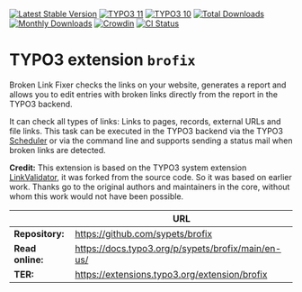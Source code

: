 [![Latest Stable Version](https://poser.pugx.org/sypets/brofix/v/stable.svg)](https://extensions.typo3.org/extension/brofix/)
[![TYPO3 11](https://img.shields.io/badge/TYPO3-11-orange.svg)](https://get.typo3.org/version/11)
[![TYPO3 10](https://img.shields.io/badge/TYPO3-10-orange.svg)](https://get.typo3.org/version/10)
[![Total Downloads](https://poser.pugx.org/sypets/brofix/d/total.svg)](https://packagist.org/packages/sypets/brofix)
[![Monthly Downloads](https://poser.pugx.org/sypets/brofix/d/monthly)](https://packagist.org/packages/sypets/brofix)
[![Crowdin](https://badges.crowdin.net/typo3-extension-brofix/localized.svg)](https://crowdin.com/project/typo3-extension-brofix)
[![CI Status](https://github.com/sypets/brofix/workflows/CI/badge.svg)](https://github.com/sypets/brofix/actions)

# TYPO3 extension `brofix`

Broken Link Fixer checks the links on your website, generates a report
and allows you to edit entries with broken links directly from the report
in the TYPO3 backend.

It can check all types of links: Links to pages, records, external URLs
and file links. This task can be executed in the TYPO3 backend via the
TYPO3 [Scheduler](https://docs.typo3.org/c/typo3/cms-scheduler/main/en-us/)
or via the command line and supports sending a status mail when broken
links are detected.

**Credit:** This extension is based on the TYPO3 system extension
[LinkValidator](https://docs.typo3.org/c/typo3/cms-linkvalidator/main/en-us),
it was forked from the source code. So it was based on earlier work.
Thanks go to the original authors and maintainers in the core, without
whom this work would not have been possible.

|                  | URL                                                |
|------------------|----------------------------------------------------|
| **Repository:**  | https://github.com/sypets/brofix                   |
| **Read online:** | https://docs.typo3.org/p/sypets/brofix/main/en-us/ |
| **TER:**         | https://extensions.typo3.org/extension/brofix      |
